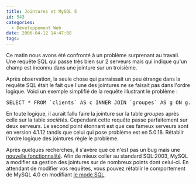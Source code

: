 ```yaml
---
title: Jointures et MySQL 5
id: 543
categories:
  - Développement Web
date: 2006-04-12 14:47:08
tags:
---
```


Ce matin nous avons été confronté à un problème surprenant au travail. Une requête SQL qui passe très bien sur 2 serveurs mais qui indique qu'un champ est inconnu dans une jointure sur un troisième.

Après observation, la seule chose qui parraissait un peu étrange dans la requête SQL était le fait que l'une des jointures ne se faisait pas dans l'ordre logique. Voici un exemple simplifié de la requête illustrant le problème&nbsp;:
 <pre>SELECT * FROM `clients` AS c INNER JOIN `groupes` AS g ON g.id = s.id_groupe INNER JOIN `societes` AS s ON s.id = c.id_societe</pre> 

En toute logique, il aurait fallu faire la jointure sur la table _groupes_ après celle sur la table _sociétés_. Cependant cette requête passe parfaitement sur deux serveurs. Le second point étonnant est que ces fameux serveurs sont en version 4.1.12 tandis que celui qui pose problème est en 5.0.18\. Rétablir l'ordre logique des jointures règle le problème.

Après quelques recherches, il s'avère que ce n'est pas un bug mais une [nouvelle fonctionnalité](http://dev.mysql.com/doc/refman/5.0/en/join.html). Afin de mieux coller au standard SQL:2003, MySQL a modifier sa gestion des jointures sur de nombreux points dont celui-ci. En attendant de modifier vos requêtes, vous pouvez rétablir le comportement de MySQL 4.0 en modifiant [le mode SQL](http://dev.mysql.com/doc/refman/5.0/en/server-sql-mode.html).